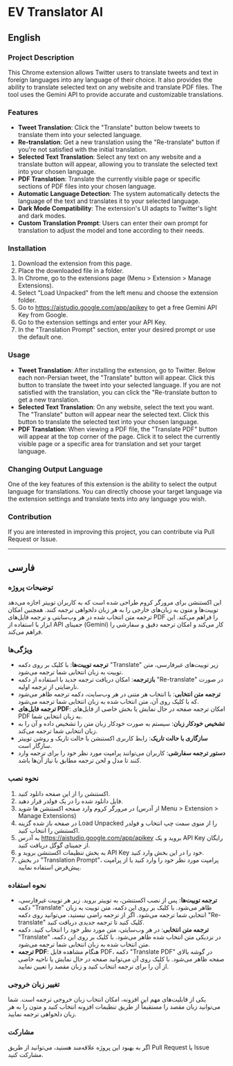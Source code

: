 # EV Translator AI

## English

### Project Description
This Chrome extension allows Twitter users to translate tweets and text in foreign languages into any language of their choice. It also provides the ability to translate selected text on any website and translate PDF files. The tool uses the Gemini API to provide accurate and customizable translations.

### Features
- **Tweet Translation**: Click the "Translate" button below tweets to translate them into your selected language.
- **Re-translation**: Get a new translation using the "Re-translate" button if you're not satisfied with the initial translation.
- **Selected Text Translation**: Select any text on any website and a translate button will appear, allowing you to translate the selected text into your chosen language.
- **PDF Translation**: Translate the currently visible page or specific sections of PDF files into your chosen language.
- **Automatic Language Detection**: The system automatically detects the language of the text and translates it to your selected language.
- **Dark Mode Compatibility**: The extension's UI adapts to Twitter's light and dark modes.
- **Custom Translation Prompt**: Users can enter their own prompt for translation to adjust the model and tone according to their needs.

### Installation
1. Download the extension from this page.
2. Place the downloaded file in a folder.
3. In Chrome, go to the extensions page (Menu > Extension > Manage Extensions).
4. Select "Load Unpacked" from the left menu and choose the extension folder.
5. Go to https://aistudio.google.com/app/apikey to get a free Gemini API Key from Google.
6. Go to the extension settings and enter your API Key.
7. In the "Translation Prompt" section, enter your desired prompt or use the default one.

### Usage
- **Tweet Translation**: After installing the extension, go to Twitter. Below each non-Persian tweet, the "Translate" button will appear. Click this button to translate the tweet into your selected language. If you are not satisfied with the translation, you can click the "Re-translate button to get a new translation.
- **Selected Text Translation**: On any website, select the text you want. The "Translate" button will appear near the selected text. Click this button to translate the selected text into your chosen language.
- **PDF Translation**: When viewing a PDF file, the "Translate PDF" button will appear at the top corner of the page. Click it to select the currently visible page or a specific area for translation and set your target language.

### Changing Output Language
One of the key features of this extension is the ability to select the output language for translations. You can directly choose your target language via the extension settings and translate texts into any language you wish.

### Contribution
If you are interested in improving this project, you can contribute via Pull Request or Issue.

---

## فارسی

### توضیحات پروژه
این اکستنشن برای مرورگر کروم طراحی شده است که به کاربران توییتر اجازه می‌دهد توییت‌ها و متون به زبان‌های خارجی را به هر زبان دلخواهی ترجمه کنند. همچنین امکان ترجمه متن انتخاب شده در هر وب‌سایتی و ترجمه فایل‌های PDF را فراهم می‌کند. این ابزار با استفاده از API جمینای (Gemini) کار می‌کند و امکان ترجمه دقیق و سفارشی را فراهم می‌کند.

### ویژگی‌ها
- **ترجمه توییت‌ها**: با کلیک بر روی دکمه "Translate" زیر توییت‌های غیرفارسی، متن توییت به زبان انتخابی شما ترجمه می‌شود.
- **بازترجمه**: امکان دریافت ترجمه جدید با استفاده از دکمه "Re-translate" در صورت نارضایتی از ترجمه اولیه.
- **ترجمه متن انتخابی**: با انتخاب هر متنی در هر وب‌سایت، دکمه ترجمه ظاهر می‌شود که با کلیک روی آن، متن انتخاب شده به زبان انتخابی شما ترجمه می‌شود.
- **ترجمه فایل‌های PDF**: امکان ترجمه صفحه در حال نمایش یا بخش خاصی از فایل‌های PDF به زبان انتخابی شما.
- **تشخیص خودکار زبان**: سیستم به صورت خودکار زبان متن را تشخیص داده و آن را به زبان انتخابی شما ترجمه می‌کند.
- **سازگاری با حالت تاریک**: رابط کاربری اکستنشن با حالت تاریک و روشن توییتر سازگار است.
- **دستور ترجمه سفارشی**: کاربران می‌توانند پرامپت مورد نظر خود را برای ترجمه وارد کنند تا مدل و لحن ترجمه مطابق با نیاز آن‌ها باشد.

### نحوه نصب
1. اکستنشن را از این صفحه دانلود کنید.
2. فایل دانلود شده را در یک فولدر قرار دهید.
3. در مرورگر کروم وارد صفحه اکستنشن ها شوید (از آدرس Menu > Extension > Manage Extensions)
4. در صفحه باز شده گزینه Load Unpacked را از منوی سمت چپ انتخاب و فولدر اکستنشن را انتخاب کنید.
5. به آدرس https://aistudio.google.com/app/apikey بروید و یک API Key رایگان از جمینای گوگل دریافت کنید.
6. به بخش تنظیمات اکستنشن بروید و API Key خود را در این بخش وارد کنید.
7. در بخش "Translation Prompt"، پرامپت مورد نظر خود را وارد کنید یا از پرامپت پیش‌فرض استفاده نمایید.

### نحوه استفاده
- **ترجمه توییت‌ها**: پس از نصب اکستنشن، به توییتر بروید. زیر هر توییت غیرفارسی، دکمه "Translate" ظاهر می‌شود. با کلیک بر روی این دکمه، متن توییت به زبان انتخابی شما ترجمه می‌شود. اگر از ترجمه راضی نیستید، می‌توانید روی دکمه "Re-translate" کلیک کنید تا ترجمه جدیدی دریافت کنید.
- **ترجمه متن انتخابی**: در هر وب‌سایتی، متن مورد نظر خود را انتخاب کنید. دکمه "Translate" در نزدیکی متن انتخاب شده ظاهر می‌شود. با کلیک بر روی این دکمه، متن انتخاب شده به زبان انتخابی شما ترجمه می‌شود.
- **ترجمه PDF**: هنگام مشاهده فایل PDF، دکمه "Translate PDF" در گوشه بالای صفحه ظاهر می‌شود. با کلیک روی آن می‌توانید صفحه در حال نمایش یا ناحیه خاصی از آن را برای ترجمه انتخاب کنید و زبان مقصد را تعیین نمایید.

### تغییر زبان خروجی
یکی از قابلیت‌های مهم این افزونه، امکان انتخاب زبان خروجی ترجمه است. شما می‌توانید زبان مقصد را مستقیماً از طریق تنظیمات افزونه انتخاب کنید و متون را به هر زبان دلخواهی ترجمه نمایید.

### مشارکت
اگر به بهبود این پروژه علاقه‌مند هستید، می‌توانید از طریق Pull Request یا Issue مشارکت کنید.

